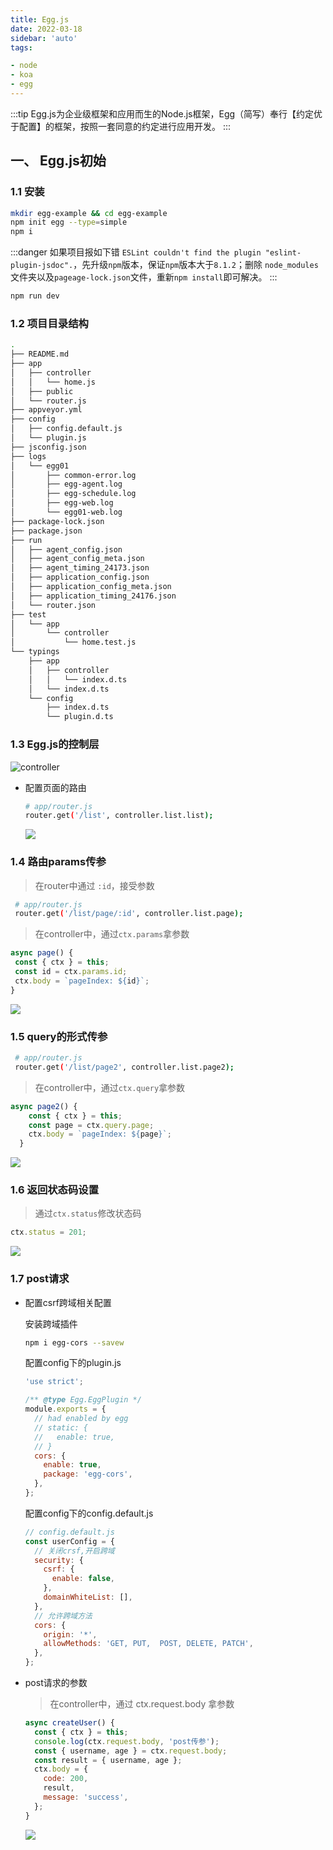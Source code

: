 ```yaml
---
title: Egg.js
date: 2022-03-18
sidebar: 'auto'
tags:

- node
- koa
- egg
---
```

:::tip
Egg.js为企业级框架和应用而生的Node.js框架，Egg（简写）奉行【约定优于配置】的框架，按照一套同意的约定进行应用开发。
:::

<!-- more -->

##  一、 Egg.js初始

### 1.1 安装
  ```bash
  mkdir egg-example && cd egg-example
  npm init egg --type=simple
  npm i
  ```

  :::danger
  如果项目报如下错 `ESLint couldn't find the plugin "eslint-plugin-jsdoc".`，先升级`npm`版本，保证`npm`版本大于`8.1.2`；删除 `node_modules`文件夹以及`pageage-lock.json`文件，重新`npm install`即可解决。
  :::

  ```bash
  npm run dev
  ```

### 1.2 项目目录结构

  ```bash
  .
  ├── README.md
  ├── app
  │   ├── controller
  │   │   └── home.js
  │   ├── public
  │   └── router.js
  ├── appveyor.yml
  ├── config
  │   ├── config.default.js
  │   └── plugin.js
  ├── jsconfig.json
  ├── logs
  │   └── egg01
  │       ├── common-error.log
  │       ├── egg-agent.log
  │       ├── egg-schedule.log
  │       ├── egg-web.log
  │       └── egg01-web.log
  ├── package-lock.json
  ├── package.json
  ├── run
  │   ├── agent_config.json
  │   ├── agent_config_meta.json
  │   ├── agent_timing_24173.json
  │   ├── application_config.json
  │   ├── application_config_meta.json
  │   ├── application_timing_24176.json
  │   └── router.json
  ├── test
  │   └── app
  │       └── controller
  │           └── home.test.js
  └── typings
      ├── app
      │   ├── controller
      │   │   └── index.d.ts
      │   └── index.d.ts
      └── config
          ├── index.d.ts
          └── plugin.d.ts
  ```

### 1.3 Egg.js的控制层
  ![controller](https://raw.githubusercontent.com/EugenioCode/picBed/main/20220322223024.png)
  - 配置页面的路由
    ```bash
    # app/router.js
    router.get('/list', controller.list.list);
    ```
    ![](https://raw.githubusercontent.com/EugenioCode/picBed/main/20220322223340.png)
### 1.4 路由params传参

  > 在router中通过 `:id`，接受参数
  ```bash
   # app/router.js
   router.get('/list/page/:id', controller.list.page);
   ```
   > 在controller中，通过`ctx.params`拿参数
   ```javascript
   async page() {
    const { ctx } = this;
    const id = ctx.params.id;
    ctx.body = `pageIndex: ${id}`;
  }
   ```
  ![](https://raw.githubusercontent.com/EugenioCode/picBed/main/20220322225753.png)

### 1.5 query的形式传参
```bash
 # app/router.js
 router.get('/list/page2', controller.list.page2);
 ```
 > 在controller中，通过`ctx.query`拿参数
```js
async page2() {
    const { ctx } = this;
    const page = ctx.query.page;
    ctx.body = `pageIndex: ${page}`;
  }
```
![](https://raw.githubusercontent.com/EugenioCode/picBed/main/20220322230039.png)
### 1.6 返回状态码设置
> 通过`ctx.status`修改状态码
```js
ctx.status = 201;
```
![](https://raw.githubusercontent.com/EugenioCode/picBed/main/20220322230545.png)

### 1.7 post请求
- 配置csrf跨域相关配置
  
  安装跨域插件

  ```bash
  npm i egg-cors --savew
  ```

  配置config下的plugin.js

  ```js
  'use strict';

  /** @type Egg.EggPlugin */
  module.exports = {
    // had enabled by egg
    // static: {
    //   enable: true,
    // }
    cors: {
      enable: true,
      package: 'egg-cors',
    },
  };
  ```

  配置config下的config.default.js

  ```javascript
  // config.default.js
  const userConfig = {
    // 关闭crsf,开启跨域
    security: {
      csrf: {
        enable: false,
      },
      domainWhiteList: [],
    },
    // 允许跨域方法
    cors: {
      origin: '*',
      allowMethods: 'GET, PUT,  POST, DELETE, PATCH',
    },
  };
  ```

- post请求的参数
  > 在controller中，通过 ctx.request.body 拿参数
  ```js
  async createUser() {
    const { ctx } = this;
    console.log(ctx.request.body, 'post传参');
    const { username, age } = ctx.request.body;
    const result = { username, age };
    ctx.body = {
      code: 200,
      result,
      message: 'success',
    };
  }
  ```
  ![](https://raw.githubusercontent.com/EugenioCode/picBed/main/20220324232947.png)
